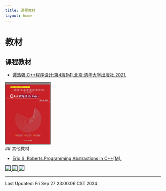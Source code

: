 ```yaml
---
title: 课程教材
layout: home
---
```


# 教材

## 课程教材

-   [谭浩强.C++程序设计:第4版[M].北京:清华大学出版社,2021.](http://www.tup.tsinghua.edu.cn/booksCenter/book_09067402.html)

<div>
	<a href="http://www.tup.tsinghua.edu.cn/booksCenter/book_09067402.html">
		<img src="./assets/images/thqcpp.jpg" style="height: 200px;" border="1">
	</a>
</div>
## 其他教材

-   [Eric S. Roberts.Programming Abstractions in C++[M].](https://web.stanford.edu/class/archive/cs/cs106b/cs106b.1252/resources/textbook.html)

<div>
	<a href="https://web.stanford.edu/class/archive/cs/cs106b/cs106b.1252/resources/textbook.html">
		<img src="https://web.stanford.edu/class/archive/cs/cs106b/cs106b.1252/resources/img/textbook-cover.jpg" style="height: 200px;" border="1">
	</a>
	<a href="https://course.cmpreading.com/web/teachRes/detail/4015/208">
		<img src="https://course.cmpreading.com/resource/access/L29wZW5yZXNvdXJjZXMvdGVhY2hfZWJvb2svaW1hZ2UvMjAxNy8wNS9kNGI1ZGU1Mzk2OTc2MWJkZDE0ZWMyN2I3ZDBlYzYzOF8yNTYuanBnJDk3ODcxMTE1NjE0OTEuanBn" style="height: 200px;" border="1">
	</a>
	<a href="https://course.cmpreading.com/web/teachRes/detail/3935/208">
		<img src="https://course.cmpreading.com/resource/access/L29wZW5yZXNvdXJjZXMvdGVhY2hfZWJvb2svaW1hZ2UvMjAxNy8wNS8wMDIyZjM0NzlmOGVlNzc3NTQ4ZWFkOGYzNGNmM2U0ZF8yNTYuanBnJDk3ODcxMTE1NDY5NjIuanBn" style="height: 200px;" border="1">
	</a>
</div>

---

Last Updated: Fri Sep 27 23:00:06 CST 2024